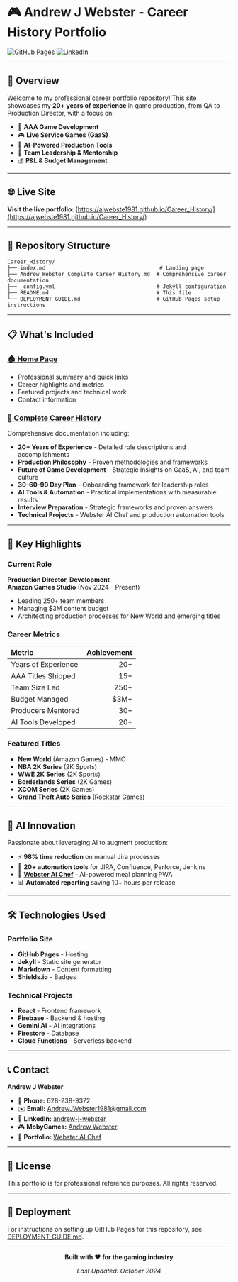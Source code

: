 # 🎮 Andrew J Webster - Career History Portfolio

[![GitHub Pages](https://img.shields.io/badge/GitHub_Pages-Live-success?style=for-the-badge&logo=github)](https://ajwebste1981.github.io/Career_History/)
[![LinkedIn](https://img.shields.io/badge/LinkedIn-Connect-blue?style=for-the-badge&logo=linkedin)](https://www.linkedin.com/in/andrew-j-webster-4b0b7b1b3/)

---

## 📖 Overview

Welcome to my professional career portfolio repository! This site showcases my **20+ years of experience** in game production, from QA to Production Director, with a focus on:

- 🎯 **AAA Game Development**
- 🎮 **Live Service Games (GaaS)**
- 🤖 **AI-Powered Production Tools**
- 👥 **Team Leadership & Mentorship**
- 💰 **P&L & Budget Management**

---

## 🌐 Live Site

**Visit the live portfolio:** [https://ajwebste1981.github.io/Career_History/](https://ajwebste1981.github.io/Career_History/)

---

## 📂 Repository Structure

```
Career_History/
├── index.md                                    # Landing page
├── Andrew_Webster_Complete_Career_History.md  # Comprehensive career documentation
├── _config.yml                                # Jekyll configuration
├── README.md                                  # This file
└── DEPLOYMENT_GUIDE.md                        # GitHub Pages setup instructions
```

---

## 📋 What's Included

### [🏠 Home Page](index.md)
- Professional summary and quick links
- Career highlights and metrics
- Featured projects and technical work
- Contact information

### [📖 Complete Career History](Andrew_Webster_Complete_Career_History.md)
Comprehensive documentation including:
- **20+ Years of Experience** - Detailed role descriptions and accomplishments
- **Production Philosophy** - Proven methodologies and frameworks
- **Future of Game Development** - Strategic insights on GaaS, AI, and team culture
- **30-60-90 Day Plan** - Onboarding framework for leadership roles
- **AI Tools & Automation** - Practical implementations with measurable results
- **Interview Preparation** - Strategic frameworks and proven answers
- **Technical Projects** - Webster AI Chef and production automation tools

---

## 🚀 Key Highlights

### Current Role
**Production Director, Development**  
**Amazon Games Studio** (Nov 2024 - Present)
- Leading 250+ team members
- Managing $3M content budget
- Architecting production processes for New World and emerging titles

### Career Metrics

| Metric | Achievement |
|:--|--:|
| Years of Experience | 20+ |
| AAA Titles Shipped | 15+ |
| Team Size Led | 250+ |
| Budget Managed | $3M+ |
| Producers Mentored | 30+ |
| AI Tools Developed | 20+ |

### Featured Titles
- **New World** (Amazon Games) - MMO
- **NBA 2K Series** (2K Sports)
- **WWE 2K Series** (2K Sports)
- **Borderlands Series** (2K Games)
- **XCOM Series** (2K Games)
- **Grand Theft Auto Series** (Rockstar Games)

---

## 🤖 AI Innovation

Passionate about leveraging AI to augment production:

- ⚡ **98% time reduction** on manual Jira processes
- 🤖 **20+ automation tools** for JIRA, Confluence, Perforce, Jenkins
- 🍳 **[Webster AI Chef](https://ai-chef-meal-planner.web.app)** - AI-powered meal planning PWA
- 📊 **Automated reporting** saving 10+ hours per release

---

## 🛠️ Technologies Used

### Portfolio Site
- **GitHub Pages** - Hosting
- **Jekyll** - Static site generator
- **Markdown** - Content formatting
- **Shields.io** - Badges

### Technical Projects
- **React** - Frontend framework
- **Firebase** - Backend & hosting
- **Gemini AI** - AI integrations
- **Firestore** - Database
- **Cloud Functions** - Serverless backend

---

## 📞 Contact

**Andrew J Webster**

- 📱 **Phone:** 628-238-9372
- ✉️ **Email:** AndrewJWebster1981@gmail.com
- 🔗 **LinkedIn:** [andrew-j-webster](https://www.linkedin.com/in/andrew-j-webster-4b0b7b1b3/)
- 🎮 **MobyGames:** [Andrew Webster](https://www.mobygames.com/person/581444/andrew-webster/)
- 🍳 **Portfolio:** [Webster AI Chef](https://ai-chef-meal-planner.web.app)

---

## 📄 License

This portfolio is for professional reference purposes. All rights reserved.

---

## 🚀 Deployment

For instructions on setting up GitHub Pages for this repository, see [DEPLOYMENT_GUIDE.md](DEPLOYMENT_GUIDE.md).

---

<div align="center">

**Built with ❤️ for the gaming industry**

*Last Updated: October 2024*

</div>

